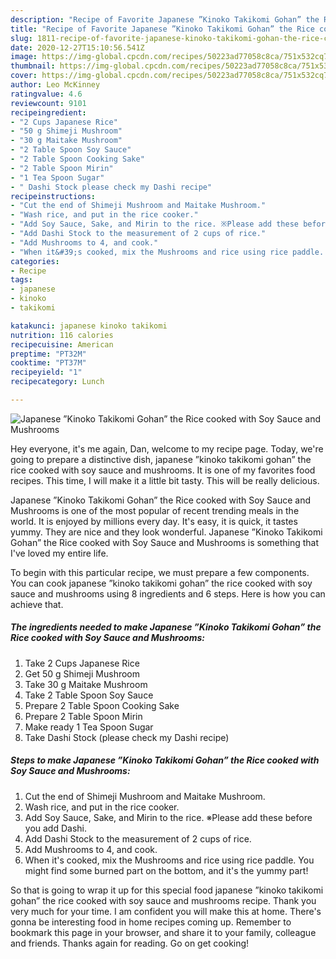 ```yaml
---
description: "Recipe of Favorite Japanese ”Kinoko Takikomi Gohan” the Rice cooked with Soy Sauce and Mushrooms"
title: "Recipe of Favorite Japanese ”Kinoko Takikomi Gohan” the Rice cooked with Soy Sauce and Mushrooms"
slug: 1811-recipe-of-favorite-japanese-kinoko-takikomi-gohan-the-rice-cooked-with-soy-sauce-and-mushrooms
date: 2020-12-27T15:10:56.541Z
image: https://img-global.cpcdn.com/recipes/50223ad77058c8ca/751x532cq70/japanese-kinoko-takikomi-gohan-the-rice-cooked-with-soy-sauce-and-mushrooms-recipe-main-photo.jpg
thumbnail: https://img-global.cpcdn.com/recipes/50223ad77058c8ca/751x532cq70/japanese-kinoko-takikomi-gohan-the-rice-cooked-with-soy-sauce-and-mushrooms-recipe-main-photo.jpg
cover: https://img-global.cpcdn.com/recipes/50223ad77058c8ca/751x532cq70/japanese-kinoko-takikomi-gohan-the-rice-cooked-with-soy-sauce-and-mushrooms-recipe-main-photo.jpg
author: Leo McKinney
ratingvalue: 4.6
reviewcount: 9101
recipeingredient:
- "2 Cups Japanese Rice"
- "50 g Shimeji Mushroom"
- "30 g Maitake Mushroom"
- "2 Table Spoon Soy Sauce"
- "2 Table Spoon Cooking Sake"
- "2 Table Spoon Mirin"
- "1 Tea Spoon Sugar"
- " Dashi Stock please check my Dashi recipe"
recipeinstructions:
- "Cut the end of Shimeji Mushroom and Maitake Mushroom."
- "Wash rice, and put in the rice cooker."
- "Add Soy Sauce, Sake, and Mirin to the rice. ※Please add these before you add Dashi."
- "Add Dashi Stock to the measurement of 2 cups of rice."
- "Add Mushrooms to 4, and cook."
- "When it&#39;s cooked, mix the Mushrooms and rice using rice paddle. You might find some burned part on the bottom, and it&#39;s the yummy part!"
categories:
- Recipe
tags:
- japanese
- kinoko
- takikomi

katakunci: japanese kinoko takikomi 
nutrition: 116 calories
recipecuisine: American
preptime: "PT32M"
cooktime: "PT37M"
recipeyield: "1"
recipecategory: Lunch

---
```



![Japanese ”Kinoko Takikomi Gohan” the Rice cooked with Soy Sauce and Mushrooms](https://img-global.cpcdn.com/recipes/50223ad77058c8ca/751x532cq70/japanese-kinoko-takikomi-gohan-the-rice-cooked-with-soy-sauce-and-mushrooms-recipe-main-photo.jpg)

Hey everyone, it's me again, Dan, welcome to my recipe page. Today, we're going to prepare a distinctive dish, japanese ”kinoko takikomi gohan” the rice cooked with soy sauce and mushrooms. It is one of my favorites food recipes. This time, I will make it a little bit tasty. This will be really delicious.

Japanese ”Kinoko Takikomi Gohan” the Rice cooked with Soy Sauce and Mushrooms is one of the most popular of recent trending meals in the world. It is enjoyed by millions every day. It's easy, it is quick, it tastes yummy. They are nice and they look wonderful. Japanese ”Kinoko Takikomi Gohan” the Rice cooked with Soy Sauce and Mushrooms is something that I've loved my entire life.




To begin with this particular recipe, we must prepare a few components. You can cook japanese ”kinoko takikomi gohan” the rice cooked with soy sauce and mushrooms using 8 ingredients and 6 steps. Here is how you can achieve that.

<!--inarticleads1-->

##### The ingredients needed to make Japanese ”Kinoko Takikomi Gohan” the Rice cooked with Soy Sauce and Mushrooms:

1. Take 2 Cups Japanese Rice
1. Get 50 g Shimeji Mushroom
1. Take 30 g Maitake Mushroom
1. Take 2 Table Spoon Soy Sauce
1. Prepare 2 Table Spoon Cooking Sake
1. Prepare 2 Table Spoon Mirin
1. Make ready 1 Tea Spoon Sugar
1. Take  Dashi Stock (please check my Dashi recipe)




<!--inarticleads2-->

##### Steps to make Japanese ”Kinoko Takikomi Gohan” the Rice cooked with Soy Sauce and Mushrooms:

1. Cut the end of Shimeji Mushroom and Maitake Mushroom.
1. Wash rice, and put in the rice cooker.
1. Add Soy Sauce, Sake, and Mirin to the rice. ※Please add these before you add Dashi.
1. Add Dashi Stock to the measurement of 2 cups of rice.
1. Add Mushrooms to 4, and cook.
1. When it&#39;s cooked, mix the Mushrooms and rice using rice paddle. You might find some burned part on the bottom, and it&#39;s the yummy part!




So that is going to wrap it up for this special food japanese ”kinoko takikomi gohan” the rice cooked with soy sauce and mushrooms recipe. Thank you very much for your time. I am confident you will make this at home. There's gonna be interesting food in home recipes coming up. Remember to bookmark this page in your browser, and share it to your family, colleague and friends. Thanks again for reading. Go on get cooking!
